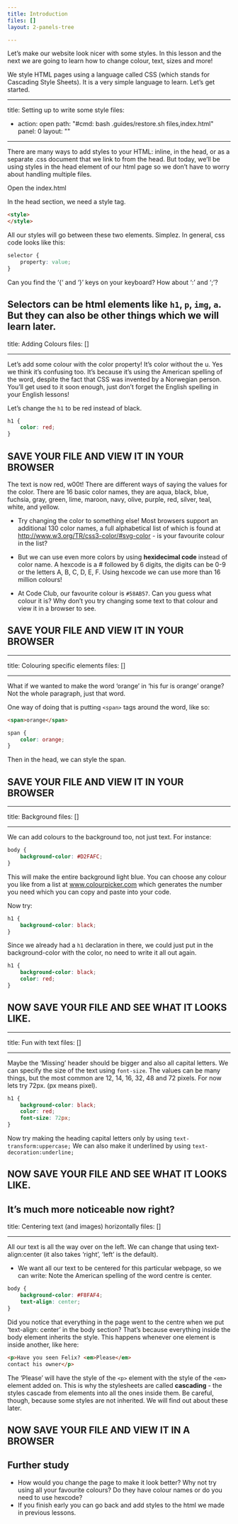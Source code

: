 ```yaml
---
title: Introduction
files: []
layout: 2-panels-tree

---
```

Let’s make our website look nicer with some styles. In this lesson and the next we are going to learn how to change colour, text, sizes and more!

We style HTML pages using a language called CSS (which stands for Cascading Style Sheets). It is a very simple language to learn. Let’s get started.

---
title: Setting up to write some style
files:
  - action: open
    path: "#cmd: bash .guides/restore.sh files,index.html"
    panel: 0
layout: ""

---
There are many ways to add styles to your HTML: inline, in the head, or as a separate .css document that we link to from the head. But today, we’ll be using styles in the head element of our html page so we don’t have to worry about handling multiple files.

Open the index.html

In the head section, we need a style tag.

```html
<style>
</style>
```

All our styles will go between these two elements. Simplez. In general, css code looks like this:

```css
selector {
    property: value;
}
```

Can you find the ‘{‘ and ‘}’ keys on your keyboard?
How about ‘:’ and ‘;’?

Selectors can be html elements like `h1`, `p`, `img`, `a`. But they can also be other things which we will learn later.
---
title: Adding Colours
files: []

---
Let’s add some colour with the color property! It’s color without the u. Yes we think it’s confusing too. It’s because it’s using the American spelling of the word, despite the fact that CSS was invented by a Norwegian person. You’ll get used to it soon enough, just don’t forget the English spelling in your English lessons!

Let’s change the `h1` to be red instead of black.

```css
h1 {
    color: red;
}
```

## SAVE YOUR FILE AND VIEW IT IN YOUR BROWSER

The text is now red, w00t! There are different ways of saying the values for the color. There are 16 basic color names, they are aqua, black, blue, fuchsia, gray, green, lime, maroon, navy, olive, purple, red, silver, teal, white, and yellow.

* Try changing the color to something else!
Most browsers support an additional 130 color names, a full alphabetical list of which is found at http://www.w3.org/TR/css3-color/#svg-color - is your favourite colour in the list?

* But we can use even more colors by using **hexidecimal code** instead of color name. A hexcode is a # followed by 6 digits, the digits can be 0-9 or the letters A, B, C, D, E, F. Using hexcode we can use more than 16 million colours!

* At Code Club, our favourite colour is `#58AB57`. Can you guess what colour it is? Why don’t you try changing some text to that colour and view it in a browser to see.

## SAVE YOUR FILE AND VIEW IT IN YOUR BROWSER
---
title: Colouring specific elements
files: []

---
What if we wanted to make the word ‘orange’ in ‘his fur is orange’ orange? Not the whole paragraph, just that word.

One way of doing that is putting `<span>` tags around the word, like so:

```html
<span>orange</span>
```

```css
span {
    color: orange;
}
```

Then in the head, we can style the span.

## SAVE YOUR FILE AND VIEW IT IN YOUR BROWSER
---
title: Background
files: []

---
We can add colours to the background too, not just text. For instance:

```css
body {
    background-color: #D2FAFC;
}
```

This will make the entire background light blue. You can choose any colour you like from a list at www.colourpicker.com which generates the number you need which you can copy and paste into your code.

Now try:

```css
h1 {
    background-color: black;
}
```

Since we already had a `h1` declaration in there, we could just put in the background-color with the color, no need to write it all out again.

```css
h1 {
    background-color: black;
    color: red;
}
```

## NOW SAVE YOUR FILE AND SEE WHAT IT LOOKS LIKE.
---
title: Fun with text
files: []

---
Maybe the ‘Missing’ header should be bigger and also all capital letters. We can specify the size of the text using `font-size`. The values can be many things, but the most common are 12, 14, 16, 32, 48 and 72 pixels. For now lets try 72px. (px means pixel).

```css
h1 {
    background-color: black;
    color: red;
    font-size: 72px;
}
```

Now try making the heading capital letters only by using `text-transform:uppercase;` We can also make it underlined by using `text-decoration:underline;`

## NOW SAVE YOUR FILE AND SEE WHAT IT LOOKS LIKE.

It’s much more noticeable now right?
---
title: Centering text (and images) horizontally
files: []

---
All our text is all the way over on the left. We can change that using text-align:center (it also takes ‘right’, ‘left’ is the default).

* We want all our text to be centered for this particular webpage, so we can write: Note the American spelling of the word centre is center.

```css
body {
    background-color: #F8FAF4;
    text-align: center;
}
```
Did you notice that everything in the page went to the centre when we put ‘text-align: center’ in the body section? That’s because everything inside the body element inherits the style. This happens whenever one element is inside another, like here:

```html
<p>Have you seen Felix? <em>Please</em> 
contact his owner</p>
```

The ‘Please’ will have the style of the `<p>` element with the style of the `<em>` element added on. This is why the stylesheets are called **cascading** - the styles cascade from elements into all the ones inside them. Be careful, though, because some styles are not inherited. We will find out about these later.

## NOW SAVE YOUR FILE AND VIEW IT IN A BROWSER

## Further study
* How would you change the page to make it look better? Why not try using all your favourite colours? Do they have colour names or do you need to use hexcode?
* If you finish early you can go back and add styles to the html we made in previous lessons.
